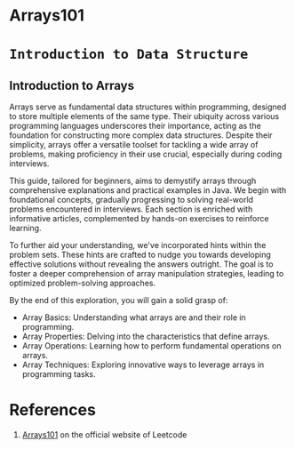 # Arrays101
# `Introduction to Data Structure`

## Introduction to Arrays
Arrays serve as fundamental data structures within programming, designed to store multiple elements of the same type. Their ubiquity across various programming languages underscores their importance, acting as the foundation for constructing more complex data structures. Despite their simplicity, arrays offer a versatile toolset for tackling a wide array of problems, making proficiency in their use crucial, especially during coding interviews.

This guide, tailored for beginners, aims to demystify arrays through comprehensive explanations and practical examples in Java. We begin with foundational concepts, gradually progressing to solving real-world problems encountered in interviews. Each section is enriched with informative articles, complemented by hands-on exercises to reinforce learning.

To further aid your understanding, we've incorporated hints within the problem sets. These hints are crafted to nudge you towards developing effective solutions without revealing the answers outright. The goal is to foster a deeper comprehension of array manipulation strategies, leading to optimized problem-solving approaches.

By the end of this exploration, you will gain a solid grasp of:

* Array Basics: Understanding what arrays are and their role in programming.
* Array Properties: Delving into the characteristics that define arrays.
* Array Operations: Learning how to perform fundamental operations on arrays.
* Array Techniques: Exploring innovative ways to leverage arrays in programming tasks.

# References

1. [Arrays101](https://leetcode.com/explore/learn/card/fun-with-arrays/521/introduction/) on the official website of Leetcode



